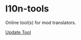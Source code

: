 # l10n-tools

Online tool(s) for mod translators.

[Update Tool](http://blog.hayo-studio.cn/tool/update.html)